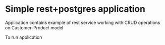 # Simple rest+postgres application 

Application contains  example of rest service working with 
CRUD operations on Customer-Product model

To run application


